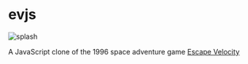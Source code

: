 # evjs

![splash](https://upload.wikimedia.org/wikipedia/en/6/6a/Escape-Velocity-title.png)

A JavaScript clone of the 1996 space adventure game [Escape Velocity](https://en.wikipedia.org/wiki/Escape_Velocity_(video_game)) 
